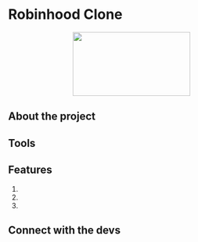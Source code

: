 # Robinhood Clone 
<div align='center'>
 <image src="https://media.giphy.com/media/DdHspapm5FbWhQPwtG/giphy.gif](https://user-images.githubusercontent.com/44792993/205780446-d70df60b-9abc-47da-a300-38501ddf14c1.gif" width="240" height="130" >
</div>



## About the project

## Tools

## Features
1.
2.
3.

## Connect with the devs
